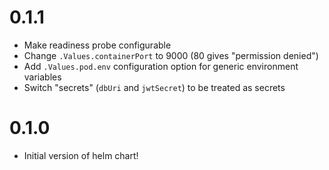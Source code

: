 # 0.1.1

- Make readiness probe configurable
- Change `.Values.containerPort` to 9000 (80 gives "permission denied")
- Add `.Values.pod.env` configuration option for generic environment variables
- Switch "secrets" (`dbUri` and `jwtSecret`) to be treated as secrets

# 0.1.0

- Initial version of helm chart!
